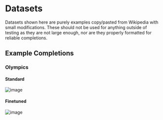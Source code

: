 # Datasets
Datasets shown here are purely examples copy/pasted from Wikipedia with small modifications. These should not be used for anything outside of testing as they are not large enough, nor are they properly formatted for reliable completions.

## Example Completions

### Olympics

#### Standard
![image](https://github.com/QuixThe2nd/ProntoLM/assets/25378634/c6a47a39-1d78-45ad-ab2f-201807c31e97)

#### Finetuned
![image](https://github.com/QuixThe2nd/ProntoLM/assets/25378634/4745e83b-a281-48ce-9ca5-34b3a61ef518)
